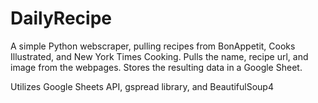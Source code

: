 # DailyRecipe

A simple Python webscraper, pulling recipes from BonAppetit, Cooks Illustrated, and New York Times Cooking.
Pulls the name, recipe url, and image from the webpages.
Stores the resulting data in a Google Sheet.

Utilizes Google Sheets API, gspread library, and BeautifulSoup4
